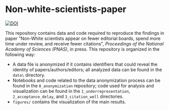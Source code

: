 # Non-white-scientists-paper

[![DOI](https://zenodo.org/badge/DOI/10.5281/zenodo.7648278.svg)](https://doi.org/10.5281/zenodo.7648278)

This repository contains data and code required to reproduce the findings in paper "Non-White scientists appear on fewer editorial boards, spend
more time under review, and receive fewer citations", *Proceedings of the National Academy of Sciences (PNAS)*, in press. This repository is organized in the following way:

- A data file is anonymized if it contains identifiers that could reveal the identity of papers/authors/editors; all analyzed data can be found in the `data\` directory.
- Notebooks and code related to the data anonymization process can be found in the `0_anonymization` repository; code used for analysis and visualization can be found in the `1_underrepresentation`, `2_acceptance_delay`, and `3_citation_well` directories.
- `figures/` contains the visualization of the main results.

